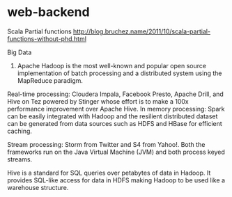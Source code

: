 # web-backend

Scala Partial functions
http://blog.bruchez.name/2011/10/scala-partial-functions-without-phd.html

Big Data

1. Apache Hadoop is the most well-known and popular open source implementation of batch processing and a distributed system using the MapReduce paradigm.

Real-time processing:
Cloudera Impala, Facebook Presto, Apache Drill, and Hive on Tez powered by Stinger whose effort is to make a 100x performance improvement over Apache Hive.
In memory processing: Spark can be easily integrated with Hadoop and the resilient distributed dataset can be generated from data sources such as HDFS and HBase for efficient caching.

Stream processing: Storm from Twitter and S4 from Yahoo!. Both the frameworks run on the Java Virtual Machine (JVM) and both process keyed streams.

Hive is a standard for SQL queries over petabytes of data in Hadoop. It provides SQL-like
access for data in HDFS making Hadoop to be used like a warehouse structure.
